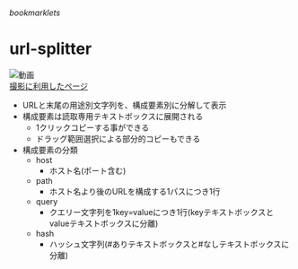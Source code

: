 ###### bookmarklets

# url-splitter
  ![動画](./.readme/demo-mid.gif)  
  [撮影に利用したページ](https://books.google.co.jp/books?id=rKQ5DwAAQBAJ&pg=PT168&lpg=PT168&dq=path+query+hash&source=bl&ots=cHOEpxsHle&sig=ACfU3U053zQoA_YAlbU3vWeUI3nnpiU5Ng&hl=ja&sa=X&ved=2ahUKEwjk6oHO19PpAhWFE4gKHcxSA38Q6AEwA3oECAkQAQ#v=onepage&q=path%20query%20hash&f=false)
- URLと末尾の用途別文字列を、構成要素別に分解して表示
- 構成要素は読取専用テキストボックスに展開される
  - 1クリックコピーする事ができる
  - ドラッグ範囲選択による部分的コピーもできる
- 構成要素の分類
  - host
    - ホスト名(ポート含む)
  - path
    - ホスト名より後のURLを構成する1パスにつき1行
  - query
    - クエリー文字列を1key=valueにつき1行(keyテキストボックスとvalueテキストボックスに分離)
  - hash
    - ハッシュ文字列(#ありテキストボックスと#なしテキストボックスに分離)

